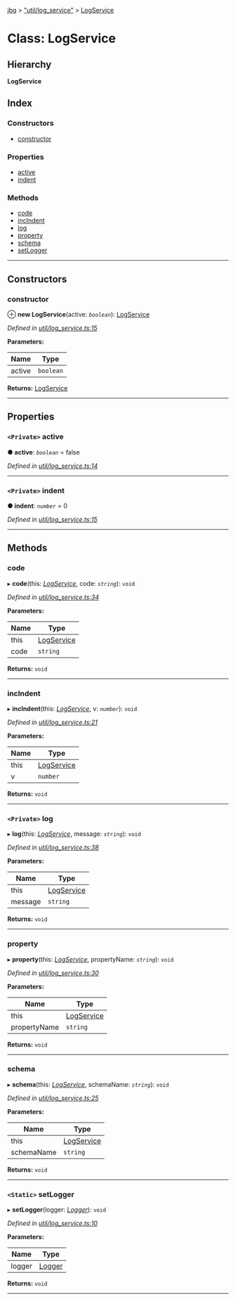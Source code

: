 [jbq](../README.md) > ["util/log_service"](../modules/_util_log_service_.md) > [LogService](../classes/_util_log_service_.logservice.md)

# Class: LogService

## Hierarchy

**LogService**

## Index

### Constructors

* [constructor](_util_log_service_.logservice.md#constructor)

### Properties

* [active](_util_log_service_.logservice.md#active)
* [indent](_util_log_service_.logservice.md#indent)

### Methods

* [code](_util_log_service_.logservice.md#code)
* [incIndent](_util_log_service_.logservice.md#incindent)
* [log](_util_log_service_.logservice.md#log)
* [property](_util_log_service_.logservice.md#property)
* [schema](_util_log_service_.logservice.md#schema)
* [setLogger](_util_log_service_.logservice.md#setlogger)

---

## Constructors

<a id="constructor"></a>

###  constructor

⊕ **new LogService**(active: *`boolean`*): [LogService](_util_log_service_.logservice.md)

*Defined in [util/log_service.ts:15](https://github.com/krnik/vjs-validator/blob/6a6427a/src/util/log_service.ts#L15)*

**Parameters:**

| Name | Type |
| ------ | ------ |
| active | `boolean` |

**Returns:** [LogService](_util_log_service_.logservice.md)

___

## Properties

<a id="active"></a>

### `<Private>` active

**● active**: *`boolean`* = false

*Defined in [util/log_service.ts:14](https://github.com/krnik/vjs-validator/blob/6a6427a/src/util/log_service.ts#L14)*

___
<a id="indent"></a>

### `<Private>` indent

**● indent**: *`number`* = 0

*Defined in [util/log_service.ts:15](https://github.com/krnik/vjs-validator/blob/6a6427a/src/util/log_service.ts#L15)*

___

## Methods

<a id="code"></a>

###  code

▸ **code**(this: *[LogService](_util_log_service_.logservice.md)*, code: *`string`*): `void`

*Defined in [util/log_service.ts:34](https://github.com/krnik/vjs-validator/blob/6a6427a/src/util/log_service.ts#L34)*

**Parameters:**

| Name | Type |
| ------ | ------ |
| this | [LogService](_util_log_service_.logservice.md) |
| code | `string` |

**Returns:** `void`

___
<a id="incindent"></a>

###  incIndent

▸ **incIndent**(this: *[LogService](_util_log_service_.logservice.md)*, v: *`number`*): `void`

*Defined in [util/log_service.ts:21](https://github.com/krnik/vjs-validator/blob/6a6427a/src/util/log_service.ts#L21)*

**Parameters:**

| Name | Type |
| ------ | ------ |
| this | [LogService](_util_log_service_.logservice.md) |
| v | `number` |

**Returns:** `void`

___
<a id="log"></a>

### `<Private>` log

▸ **log**(this: *[LogService](_util_log_service_.logservice.md)*, message: *`string`*): `void`

*Defined in [util/log_service.ts:38](https://github.com/krnik/vjs-validator/blob/6a6427a/src/util/log_service.ts#L38)*

**Parameters:**

| Name | Type |
| ------ | ------ |
| this | [LogService](_util_log_service_.logservice.md) |
| message | `string` |

**Returns:** `void`

___
<a id="property"></a>

###  property

▸ **property**(this: *[LogService](_util_log_service_.logservice.md)*, propertyName: *`string`*): `void`

*Defined in [util/log_service.ts:30](https://github.com/krnik/vjs-validator/blob/6a6427a/src/util/log_service.ts#L30)*

**Parameters:**

| Name | Type |
| ------ | ------ |
| this | [LogService](_util_log_service_.logservice.md) |
| propertyName | `string` |

**Returns:** `void`

___
<a id="schema"></a>

###  schema

▸ **schema**(this: *[LogService](_util_log_service_.logservice.md)*, schemaName: *`string`*): `void`

*Defined in [util/log_service.ts:25](https://github.com/krnik/vjs-validator/blob/6a6427a/src/util/log_service.ts#L25)*

**Parameters:**

| Name | Type |
| ------ | ------ |
| this | [LogService](_util_log_service_.logservice.md) |
| schemaName | `string` |

**Returns:** `void`

___
<a id="setlogger"></a>

### `<Static>` setLogger

▸ **setLogger**(logger: *[Logger](../interfaces/_util_log_service_.logger.md)*): `void`

*Defined in [util/log_service.ts:10](https://github.com/krnik/vjs-validator/blob/6a6427a/src/util/log_service.ts#L10)*

**Parameters:**

| Name | Type |
| ------ | ------ |
| logger | [Logger](../interfaces/_util_log_service_.logger.md) |

**Returns:** `void`

___

